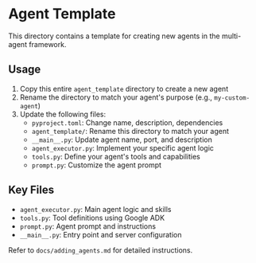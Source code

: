 # Agent Template

This directory contains a template for creating new agents in the multi-agent framework.

## Usage

1. Copy this entire `agent_template` directory to create a new agent
2. Rename the directory to match your agent's purpose (e.g., `my-custom-agent`)
3. Update the following files:
   - `pyproject.toml`: Change name, description, dependencies
   - `agent_template/`: Rename this directory to match your agent
   - `__main__.py`: Update agent name, port, and description
   - `agent_executor.py`: Implement your specific agent logic
   - `tools.py`: Define your agent's tools and capabilities
   - `prompt.py`: Customize the agent prompt

## Key Files

- `agent_executor.py`: Main agent logic and skills
- `tools.py`: Tool definitions using Google ADK
- `prompt.py`: Agent prompt and instructions
- `__main__.py`: Entry point and server configuration

Refer to `docs/adding_agents.md` for detailed instructions. 
